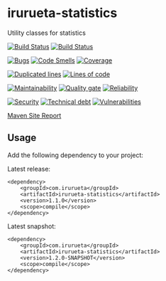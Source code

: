 # irurueta-statistics
Utility classes for statistics

[![Build Status](https://github.com/albertoirurueta/irurueta-statistics/actions/workflows/master.yml/badge.svg)](https://github.com/albertoirurueta/irurueta-statistics/actions)
[![Build Status](https://github.com/albertoirurueta/irurueta-statistics/actions/workflows/develop.yml/badge.svg)](https://github.com/albertoirurueta/irurueta-statistics/actions)

[![Bugs](https://sonarcloud.io/api/project_badges/measure?project=albertoirurueta_irurueta-statistics&metric=bugs)](https://sonarcloud.io/dashboard?id=albertoirurueta_irurueta-statistics)
[![Code Smells](https://sonarcloud.io/api/project_badges/measure?project=albertoirurueta_irurueta-statistics&metric=code_smells)](https://sonarcloud.io/dashboard?id=albertoirurueta_irurueta-statistics)
[![Coverage](https://sonarcloud.io/api/project_badges/measure?project=albertoirurueta_irurueta-statistics&metric=coverage)](https://sonarcloud.io/dashboard?id=albertoirurueta_irurueta-statistics)

[![Duplicated lines](https://sonarcloud.io/api/project_badges/measure?project=albertoirurueta_irurueta-statistics&metric=duplicated_lines_density)](https://sonarcloud.io/dashboard?id=albertoirurueta_irurueta-statistics)
[![Lines of code](https://sonarcloud.io/api/project_badges/measure?project=albertoirurueta_irurueta-statistics&metric=ncloc)](https://sonarcloud.io/dashboard?id=albertoirurueta_irurueta-statistics)

[![Maintainability](https://sonarcloud.io/api/project_badges/measure?project=albertoirurueta_irurueta-statistics&metric=sqale_rating)](https://sonarcloud.io/dashboard?id=albertoirurueta_irurueta-statistics)
[![Quality gate](https://sonarcloud.io/api/project_badges/measure?project=albertoirurueta_irurueta-statistics&metric=alert_status)](https://sonarcloud.io/dashboard?id=albertoirurueta_irurueta-statistics)
[![Reliability](https://sonarcloud.io/api/project_badges/measure?project=albertoirurueta_irurueta-statistics&metric=reliability_rating)](https://sonarcloud.io/dashboard?id=albertoirurueta_irurueta-statistics)

[![Security](https://sonarcloud.io/api/project_badges/measure?project=albertoirurueta_irurueta-statistics&metric=security_rating)](https://sonarcloud.io/dashboard?id=albertoirurueta_irurueta-statistics)
[![Technical debt](https://sonarcloud.io/api/project_badges/measure?project=albertoirurueta_irurueta-statistics&metric=sqale_index)](https://sonarcloud.io/dashboard?id=albertoirurueta_irurueta-statistics)
[![Vulnerabilities](https://sonarcloud.io/api/project_badges/measure?project=albertoirurueta_irurueta-statistics&metric=vulnerabilities)](https://sonarcloud.io/dashboard?id=albertoirurueta_irurueta-statistics)

[Maven Site Report](http://albertoirurueta.github.io/irurueta-statistics)

## Usage

Add the following dependency to your project:

Latest release:
```
<dependency>
    <groupId>com.irurueta</groupId>
    <artifactId>irurueta-statistics</artifactId>
    <version>1.1.0</version>
    <scope>compile</scope>
</dependency>
```

Latest snapshot:
```
<dependency>
    <groupId>com.irurueta</groupId>
    <artifactId>irurueta-statistics</artifactId>
    <version>1.2.0-SNAPSHOT</version>
    <scope>compile</scope>
</dependency>
```

